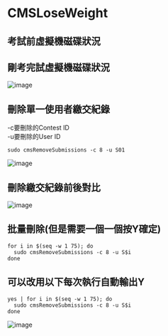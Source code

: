 # CMSLoseWeight  

## 考試前虛擬機磁碟狀況  

    
## 剛考完試虛擬機磁碟狀況  
![image](https://github.com/user-attachments/assets/0aa86cd1-36ba-4af5-acda-ae136090b392)

## 刪除單一使用者繳交紀錄  
-c要刪除的Contest ID  
-u要刪除的User ID  
```  
sudo cmsRemoveSubmissions -c 8 -u S01  
``` 
![image](https://github.com/user-attachments/assets/c3cfa183-0781-468e-ada3-e0bf263de8d6)  
## 刪除繳交紀錄前後對比  
![image](https://github.com/user-attachments/assets/ee42963c-274b-4566-9d3b-2b591d9c5e00)  
## 批量刪除(但是需要一個一個按Y確定)  
```
for i in $(seq -w 1 75); do
  sudo cmsRemoveSubmissions -c 8 -u S$i
done

```
## 可以改用以下每次執行自動輸出Y  
```
yes | for i in $(seq -w 1 75); do
  sudo cmsRemoveSubmissions -c 8 -u S$i
done
```
![image](https://github.com/user-attachments/assets/c0158a8d-1f17-43fd-8908-6cd4d5f149c8)

